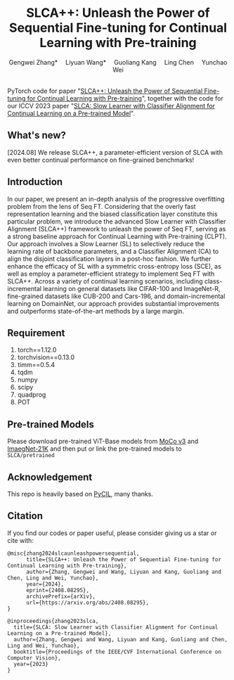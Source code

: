 
<div align="center">
  
  <div>
  <h1>SLCA++: Unleash the Power of Sequential Fine-tuning for Continual Learning with Pre-training</h1>
  </div>

  <div>
      Gengwei Zhang*&emsp; Liyuan Wang*&emsp; Guoliang Kang&emsp; Ling Chen&emsp; Yunchao Wei
  </div>
  <br/>

</div>


PyTorch code for paper "[SLCA++: Unleash the Power of Sequential Fine-tuning for Continual Learning with Pre-training](https://arxiv.org/abs/2408.08295)", together with the code for our ICCV 2023 paper "[SLCA: Slow Learner with Classifier Alignment for Continual Learning on a Pre-trained Model](https://arxiv.org/abs/2303.05118)". 

## What's new?
[2024.08] We release SLCA++, a parameter-efficient version of SLCA with even better continual performance on fine-grained benchmarks!

## Introduction
In our paper, we present an in-depth analysis of the progressive overfitting problem from the lens of Seq FT. Considering that the overly fast representation learning and the biased classification layer constitute this particular problem, we introduce the advanced Slow Learner with Classifier Alignment (SLCA++) framework to unleash the power of Seq FT, serving as a strong baseline approach for Continual Learning with Pre-training (CLPT). Our approach involves a Slow Learner (SL) to selectively reduce the learning rate of backbone parameters, and a Classifier Alignment (CA) to align the disjoint classification layers in a post-hoc fashion. We further enhance the efficacy of SL with a symmetric cross-entropy loss (SCE), as well as employ a parameter-efficient strategy to implement Seq FT with SLCA++. Across a variety of continual learning scenarios, including class-incremental learning on general datasets like CIFAR-100 and ImageNet-R, fine-grained datasets like CUB-200 and Cars-196, and domain-incremental learning on DomainNet, our approach provides substantial improvements and outperforms state-of-the-art methods by a large margin.



## Requirement
1. torch==1.12.0  
2. torchvision==0.13.0  
3. timm==0.5.4  
4. tqdm  
5. numpy  
6. scipy  
7. quadprog  
8. POT  

## Pre-trained Models
Please download pre-trained ViT-Base models from [MoCo v3](https://drive.google.com/file/d/1bshDu4jEKztZZvwpTVXSAuCsDoXwCkfy/view?usp=share_link) and [ImaegNet-21K](https://drive.google.com/file/d/1PcAOf0tJYs1FVDpj-7lrkSuwXTJXVmuk/view?usp=share_link) and then put or link the pre-trained models to ```SLCA/pretrained```

## Acknowledgement
This repo is heavily based on [PyCIL](https://github.com/G-U-N/PyCIL), many thanks.

## Citation

If you find our codes or paper useful, please consider giving us a star or cite with:  

```
@misc{zhang2024slcaunleashpowersequential,
      title={SLCA++: Unleash the Power of Sequential Fine-tuning for Continual Learning with Pre-training}, 
      author={Zhang, Gengwei and Wang, Liyuan and Kang, Guoliang and Chen, Ling and Wei, Yunchao},
      year={2024},
      eprint={2408.08295},
      archivePrefix={arXiv},
      url={https://arxiv.org/abs/2408.08295}, 
}
```

```
@inproceedings{zhang2023slca,
  title={SLCA: Slow Learner with Classifier Alignment for Continual Learning on a Pre-trained Model},
  author={Zhang, Gengwei and Wang, Liyuan and Kang, Guoliang and Chen, Ling and Wei, Yunchao},
  booktitle={Proceedings of the IEEE/CVF International Conference on Computer Vision},
  year={2023}
}
```
